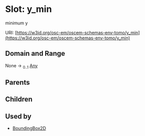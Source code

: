 
# Slot: y_min

minimum y

URI: [https://w3id.org/osc-em/oscem-schemas-env-tomo/y_min](https://w3id.org/osc-em/oscem-schemas-env-tomo/y_min)


## Domain and Range

None &#8594;  <sub>0..1</sub> [Any](Any.md)

## Parents


## Children


## Used by

 * [BoundingBox2D](BoundingBox2D.md)
